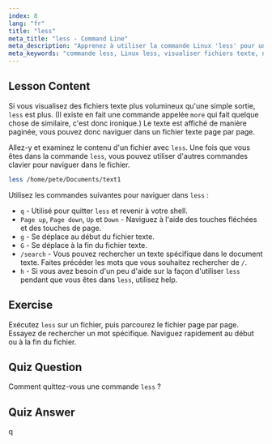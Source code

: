 ```yaml
---
index: 8
lang: "fr"
title: "less"
meta_title: "less - Command Line"
meta_description: "Apprenez à utiliser la commande Linux 'less' pour une visualisation et une navigation efficaces des fichiers texte. Maîtrisez la pagination, la recherche et la sortie avec ce guide convivial pour débutants."
meta_keywords: "commande less, Linux less, visualiser fichiers texte, naviguer fichiers, tutoriel Linux, Linux débutant, guide Linux"
---
```


## Lesson Content

Si vous visualisez des fichiers texte plus volumineux qu'une simple sortie, `less` est plus. (Il existe en fait une commande appelée `more` qui fait quelque chose de similaire, c'est donc ironique.) Le texte est affiché de manière paginée, vous pouvez donc naviguer dans un fichier texte page par page.

Allez-y et examinez le contenu d'un fichier avec `less`. Une fois que vous êtes dans la commande `less`, vous pouvez utiliser d'autres commandes clavier pour naviguer dans le fichier.

```bash
less /home/pete/Documents/text1
```

Utilisez les commandes suivantes pour naviguer dans `less` :

- `q` - Utilisé pour quitter `less` et revenir à votre shell.
- `Page up`, `Page down`, `Up` et `Down` - Naviguez à l'aide des touches fléchées et des touches de page.
- `g` - Se déplace au début du fichier texte.
- `G` - Se déplace à la fin du fichier texte.
- `/search` - Vous pouvez rechercher un texte spécifique dans le document texte. Faites précéder les mots que vous souhaitez rechercher de `/`.
- `h` - Si vous avez besoin d'un peu d'aide sur la façon d'utiliser `less` pendant que vous êtes dans `less`, utilisez help.

## Exercise

Exécutez `less` sur un fichier, puis parcourez le fichier page par page. Essayez de rechercher un mot spécifique. Naviguez rapidement au début ou à la fin du fichier.

## Quiz Question

Comment quittez-vous une commande `less` ?

## Quiz Answer

q

